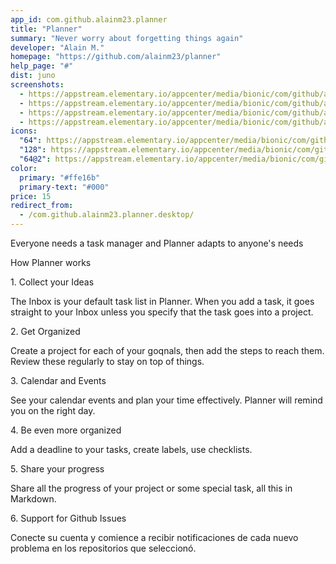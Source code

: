 ```yaml
---
app_id: com.github.alainm23.planner
title: "Planner"
summary: "Never worry about forgetting things again"
developer: "Alain M."
homepage: "https://github.com/alainm23/planner"
help_page: "#"
dist: juno
screenshots:
  - https://appstream.elementary.io/appcenter/media/bionic/com/github/alainm23.planner/6FA29594D62DBB9B8485E8685E6A5B3E/screenshots/image-1_orig.png
  - https://appstream.elementary.io/appcenter/media/bionic/com/github/alainm23.planner/6FA29594D62DBB9B8485E8685E6A5B3E/screenshots/image-2_orig.png
  - https://appstream.elementary.io/appcenter/media/bionic/com/github/alainm23.planner/6FA29594D62DBB9B8485E8685E6A5B3E/screenshots/image-3_orig.png
  - https://appstream.elementary.io/appcenter/media/bionic/com/github/alainm23.planner/6FA29594D62DBB9B8485E8685E6A5B3E/screenshots/image-4_orig.png
icons:
  "64": https://appstream.elementary.io/appcenter/media/bionic/com/github/alainm23.planner/6FA29594D62DBB9B8485E8685E6A5B3E/icons/64x64/com.github.alainm23.planner_com.github.alainm23.planner.png
  "128": https://appstream.elementary.io/appcenter/media/bionic/com/github/alainm23.planner/6FA29594D62DBB9B8485E8685E6A5B3E/icons/128x128/com.github.alainm23.planner_com.github.alainm23.planner.png
  "64@2": https://appstream.elementary.io/appcenter/media/bionic/com/github/alainm23.planner/6FA29594D62DBB9B8485E8685E6A5B3E/icons/64x64@2/com.github.alainm23.planner_com.github.alainm23.planner.png
color:
  primary: "#ffe16b"
  primary-text: "#000"
price: 15
redirect_from:
  - /com.github.alainm23.planner.desktop/
---
```


<p>Everyone needs a task manager and Planner adapts to anyone&apos;s needs</p>
<p>How Planner works</p>
<p>1. Collect your Ideas</p>
<p>The Inbox is your default task list in Planner. When you add a task, it goes straight to your Inbox unless you specify that the task goes into a project.</p>
<p>2. Get Organized</p>
<p>Create a project for each of your goqnals, then add the steps to reach them. Review these regularly to stay on top of things.</p>
<p>3. Calendar and Events</p>
<p>See your calendar events and plan your time effectively. Planner will remind you on the right day.</p>
<p>4. Be even more organized</p>
<p>Add a deadline to your tasks, create labels, use checklists.</p>
<p>5. Share your progress</p>
<p>Share all the progress of your project or some special task, all this in Markdown.</p>
<p>6. Support for Github Issues</p>
<p>Conecte su cuenta y comience a recibir notificaciones de cada nuevo problema en los repositorios que seleccionó.</p>